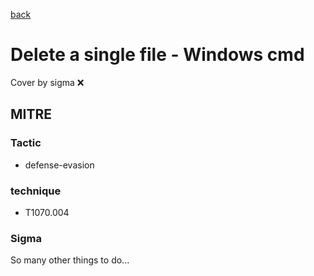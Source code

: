[back](../index.md)
# Delete a single file - Windows cmd
Cover by sigma :x: 

## MITRE
### Tactic
  - defense-evasion

### technique
  - T1070.004

### Sigma

 So many other things to do...